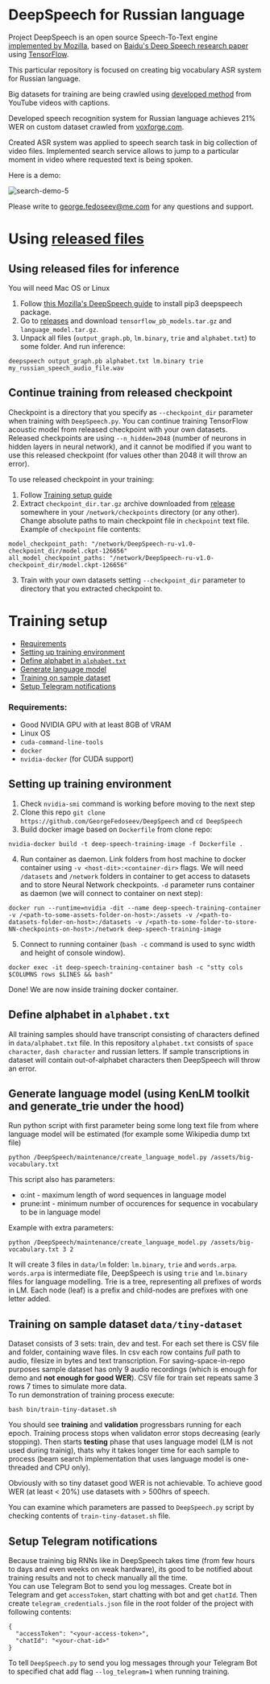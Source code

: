 # DeepSpeech for Russian language

Project DeepSpeech is an open source Speech-To-Text engine [implemented by Mozilla](https://github.com/mozilla/DeepSpeech), 
based on [Baidu's Deep Speech research paper](https://arxiv.org/abs/1412.5567)
using [TensorFlow](https://www.tensorflow.org/).

This particular repository is focused on creating big vocabulary ASR system for Russian language.

Big datasets for training are being crawled
using [developed method](https://github.com/GeorgeFedoseev/YouTube-Captions-Based-Speech-Dataset-Parser) 
from YouTube videos with captions.

Developed speech recognition system for Russian language achieves 21% WER on custom
dataset crawled from [voxforge.com](http://www.repository.voxforge1.org/downloads/Russian/Trunk/Audio/Main/16kHz_16bit/).


Created ASR system was applied to speech search task in big collection of video files. Implemented search service allows to jump to a particular moment in video where requested text is being spoken.


Here is a demo:  


![search-demo-5](demo/gifs/search-demo-5.gif)
  
Please write to <a href="mailto:george.fedoseev@me.com">george.fedoseev@me.com</a> for any questions and support.

# Using [released files](https://github.com/georgefedoseev/DeepSpeech/releases)
## Using released files for inference
You will need Mac OS or Linux  
1. Follow [this Mozilla's DeepSpeech guide](https://github.com/mozilla/DeepSpeech#using-the-python-package) to install pip3 deepspeech package.
2. Go to [releases](https://github.com/georgefedoseev/DeepSpeech/releases) and download `tensorflow_pb_models.tar.gz` and `language_model.tar.gz`.  
2. Unpack all files (`output_graph.pb`, `lm.binary`, `trie` and `alphabet.txt`) to some folder. And run inference:
```
deepspeech output_graph.pb alphabet.txt lm.binary trie my_russian_speech_audio_file.wav
```
## Continue training from released checkpoint
Checkpoint is a directory that you specify as `--checkpoint_dir` parameter when training with `DeepSpeech.py`. You can continue training TensorFlow acoustic model from released checkpoint with your own datasets.  
Released checkpoints are using `--n_hidden=2048` (number of neurons in hidden layers in neural network), and it cannot be modified if you want to use this released checkpoint (for values other than 2048 it will throw an error).
  
To use released checkpoint in your training:  
1. Follow [Training setup guide](#training-setup)
2. Extract `checkpoint_dir.tar.gz` archive downloaded from [release](https://github.com/georgefedoseev/DeepSpeech/releases) somewhere in your `/network/checkpoints` directory (or any other). Change absolute paths to main checkpoint file in `checkpoint` text file. Example of `checkpoint` file contents:
```
model_checkpoint_path: "/network/DeepSpeech-ru-v1.0-checkpoint_dir/model.ckpt-126656"
all_model_checkpoint_paths: "/network/DeepSpeech-ru-v1.0-checkpoint_dir/model.ckpt-126656"
```
3. Train with your own datasets setting `--checkpoint_dir` parameter to directory that you extracted checkpoint to.

# Training setup

* [Requirements](#requirements)
* [Setting up training environment](#setting-up-training-environment)
* [Define alphabet in `alphabet.txt`](#define-alphabet-in-alphabettxt)
* [Generate language model](#generate-language-model-using-kenlm-toolkit-and-generate_trie-under-the-hood)
* [Training on sample dataset](#training-on-sample-dataset-datatiny-dataset)
* [Setup Telegram notifications](#setup-telegram-notifications)



### Requirements:  
- Good NVIDIA GPU with at least 8GB of VRAM
- Linux OS
- `cuda-command-line-tools`
- `docker`
- `nvidia-docker` (for CUDA support)


## Setting up training environment

1. Check `nvidia-smi` command is working before moving to the next step
2. Clone this repo `git clone https://github.com/GeorgeFedoseev/DeepSpeech` and `cd DeepSpeech`
3. Build docker image based on `Dockerfile` from clone repo: 
```
nvidia-docker build -t deep-speech-training-image -f Dockerfile .
```
4. Run container as daemon. Link folders from host machine to docker container using `-v <host-dit>:<container-dir>` flags. We will need `/datasets` and `/network` folders in container to get access to datasets and to store Neural Network checkpoints. `-d` parameter runs container as daemon (we will connect to container on next step):
```
docker run --runtime=nvidia -dit --name deep-speech-training-container -v /<path-to-some-assets-folder-on-host>:/assets -v /<path-to-datasets-folder-on-host>:/datasets -v /<path-to-some-folder-to-store-NN-checkpoints-on-host>:/network deep-speech-training-image
```
5. Connect to running container (`bash -c` command is used to sync width and height of console window).
```
docker exec -it deep-speech-training-container bash -c "stty cols $COLUMNS rows $LINES && bash"

```
Done! We are now inside training docker container.

## Define alphabet in `alphabet.txt`
All training samples should have transcript consisting of characters defined in `data/alphabet.txt` file. In this repository `alphabet.txt` consists of `space character`, `dash character` and russian letters. If sample transcriptions in dataset will contain out-of-alphabet characters then DeepSpeech will throw an error.

## Generate language model (using KenLM toolkit and generate_trie under the hood)
Run python script with first parameter being some long text file from where language model will be estimated (for example some Wikipedia dump txt file)
```
python /DeepSpeech/maintenance/create_language_model.py /assets/big-vocabulary.txt
```
This script also has parameters:  
- o:int - maximum length of word sequences in language model
- prune:int - minimum number of occurences for sequence in vocabulary to be in language model
  
Example with extra parameters:  
```
python /DeepSpeech/maintenance/create_language_model.py /assets/big-vocabulary.txt 3 2
```
It will create 3 files in `data/lm` folder: `lm.binary`, `trie` and `words.arpa`. `words.arpa` is intermediate file, DeepSpeech is using `trie` and `lm.binary` files for language modelling. Trie is a tree, representing all prefixes of words in LM. Each node (leaf) is a prefix and child-nodes are prefixes with one letter added.

## Training on sample dataset `data/tiny-dataset`
Dataset consists of 3 sets: train, dev and test. For each set there is CSV file and folder, containing wave files. In csv each row contains *full* path to audio, filesize in bytes and text transcription. For saving-space-in-repo purposes sample dataset has only 9 audio recordings (which is enough for demo and **not enough for good WER**). CSV file for train set repeats same 3 rows 7 times to simulate more data.  
To run demonstration of training process execute:
```
bash bin/train-tiny-dataset.sh
```
You should see **training** and **validation** progressbars running for each epoch. Training process stops when validaton error stops decreasing (early stopping). Then starts **testing** phase that uses language model (LM is not used during trainig), thats why it takes longer time for each sample to process (beam search implementation that uses language model is one-threaded and CPU only).  

Obviously with so tiny dataset good WER is not achievable. To achieve good WER (at least < 20%) use datasets with > 500hrs of speech.

You can examine which parameters are passed to `DeepSpeech.py` script by checking contents of `train-tiny-dataset.sh` file.

## Setup Telegram notifications
Because training big RNNs like in DeepSpeech takes time (from few hours to days and even weeks on weak hardware), its good to be notified about training results and not to check manually all the time.  
You can use Telegram Bot to send you log messages. Create bot in Telegram and get `accessToken`, start chatting with bot and get `chatId`. Then create `telegram_credentials.json` file in the root folder of the project with following contents:
```
{
  "accessToken": "<your-access-token>",
  "chatId": "<your-chat-id>"
}
```
To tell `DeepSpeech.py` to send you log messages through your Telegram Bot to specified chat add flag `--log_telegram=1` when running training.
